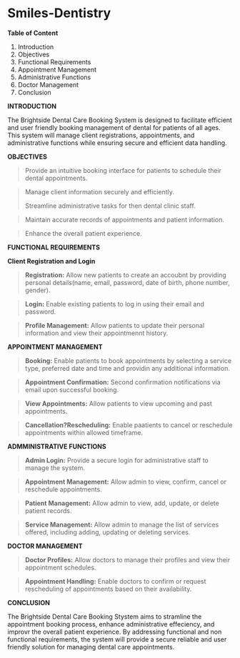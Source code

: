 #  Smiles-Dentistry

**Table of Content**
1. Introduction
2. Objectives
3. Functional Requirements
4. Appointment Management
5. Administrative Functions
6. Doctor Management
7. Conclusion


**INTRODUCTION**

The Brightside Dental Care Booking System is designed to facilitate efficient and user friendly booking management of dental for patients of all ages. This system will manage client registrations, appointments, and administrative functions while ensuring secure and efficient data handling.

**OBJECTIVES**

> Provide an intuitive booking interface for patients to schedule their dental appointments.

> Manage client information securely and efficiently.
> 
> Streamline administrative tasks for then dental clinic staff.

> Maintain accurate records of appointments and patient information.

> Enhance the overall patient experience.

**FUNCTIONAL REQUIREMENTS**

**Client Registration and Login**

> **Registration:** Allow new patients to create an accoubnt by providing personal details(name, email, password, date of birth, phone number, gender).

> **Login:** Enable existing patients to log in using their email and password.

> **Profile Management:** Allow patients to update their personal information and view their appointmennt  history.

**APPOINTMENT MANAGEMENT**

> **Booking:** Enable patients to book appointments by selecting a service type, preferred date and time and providin any additional information.

> **Appointment Confirmation:** Second confirmation notifications via email upon successful booking.

> **View Appointments:** Allow patients to view upcoming and past appointments.

> **Cancellation?Rescheduling:** Enable paatients to cancel or reschedule appointments within allowed timeframe.

**ADMMINISTRATIVE FUNCTIONS**

> **Admin Login:** Provide a secure login for administrative staff to manage the system.

> **Appointment Management:** Allow admin to view, confirm, cancel or reschedule appointments.

> **Patient Management:** Allow admin to view, add, update, or delete patient records.

> **Service Management:** Allow admin to manage the list of services offered, including adding, updating or deleting services.

**DOCTOR MANAGEMENT**

> **Doctor Profiles:** Allow doctors to manage their profiles and view their appointment schedules.

> **Appointment Handling:** Enable doctors to confirm or request rescheduling of appointments based on their availability.

**CONCLUSION**

The Brightside Dental Care Booking Stystem aims to stramline the appointment booking process, enhance administrative effeciency, and improvr the overall patient experience. By addressing functional and non functional requirements, the system will provide a secure reliable and user friendly solution for managing dental care appointments.
